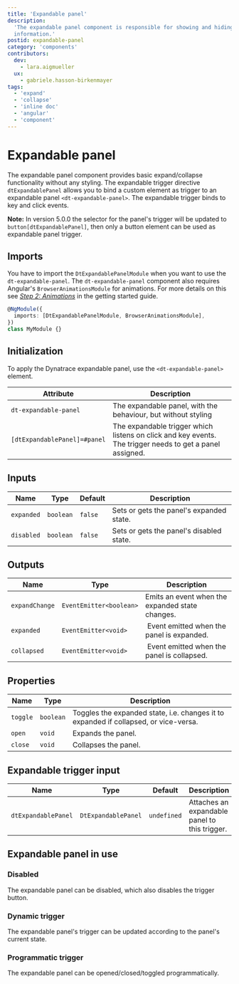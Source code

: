 ```yaml
---
title: 'Expandable panel'
description:
  'The expandable panel component is responsible for showing and hiding context
  information.'
postid: expandable-panel
category: 'components'
contributors:
  dev:
    - lara.aigmueller
  ux:
    - gabriele.hasson-birkenmayer
tags:
  - 'expand'
  - 'collapse'
  - 'inline doc'
  - 'angular'
  - 'component'
---
```


# Expandable panel

The expandable panel component provides basic expand/collapse functionality
without any styling. The expandable trigger directive `dtExpandablePanel` allows
you to bind a custom element as trigger to an expandable panel
`<dt-expandable-panel>`. The expandable trigger binds to key and click events.

<docs-source-example example="ExpandablePanelDefaultExample"></docs-source-example>

**Note:** In version 5.0.0 the selector for the panel's trigger will be updated
to `button[dtExpandablePanel]`, then only a button element can be used as
expandable panel trigger.

## Imports

You have to import the `DtExpandablePanelModule` when you want to use the
`dt-expandable-panel`. The `dt-expandable-panel` component also requires
Angular's `BrowserAnimationsModule` for animations. For more details on this see
[_Step 2: Animations_](https://barista.dynatrace.org/components/get-started/#step-2-animations)
in the getting started guide.

```typescript
@NgModule({
  imports: [DtExpandablePanelModule, BrowserAnimationsModule],
})
class MyModule {}
```

## Initialization

To apply the Dynatrace expandable panel, use the `<dt-expandable-panel>`
element.

| Attribute                    | Description                                                                                              |
| ---------------------------- | -------------------------------------------------------------------------------------------------------- |
| `dt-expandable-panel`        | The expandable panel, with the behaviour, but without styling                                            |
| `[dtExpandablePanel]=#panel` | The expandable trigger which listens on click and key events. The trigger needs to get a panel assigned. |

## Inputs

| Name       | Type      | Default | Description                              |
| ---------- | --------- | ------- | ---------------------------------------- |
| `expanded` | `boolean` | `false` | Sets or gets the panel's expanded state. |
| `disabled` | `boolean` | `false` | Sets or gets the panel's disabled state. |

## Outputs

| Name           | Type                    | Description                                     |
| -------------- | ----------------------- | ----------------------------------------------- |
| `expandChange` | `EventEmitter<boolean>` | Emits an event when the expanded state changes. |
| `expanded`     | `EventEmitter<void>`    |  Event emitted when the panel is expanded.      |
| `collapsed`    | `EventEmitter<void>`    |  Event emitted when the panel is collapsed.     |

## Properties

| Name     | Type      | Description                                                                          |
| -------- | --------- | ------------------------------------------------------------------------------------ |
| `toggle` | `boolean` | Toggles the expanded state, i.e. changes it to expanded if collapsed, or vice-versa. |
| `open`   | `void`    | Expands the panel.                                                                   |
| `close`  | `void`    | Collapses the panel.                                                                 |

## Expandable trigger input

| Name                | Type                | Default     | Description                                   |
| ------------------- | ------------------- | ----------- | --------------------------------------------- |
| `dtExpandablePanel` | `DtExpandablePanel` | `undefined` | Attaches an expandable panel to this trigger. |

## Expandable panel in use

### Disabled

The expandable panel can be disabled, which also disables the trigger button.

<docs-source-example example="ExpandablePanelDisabledExample"></docs-source-example>

### Dynamic trigger

The expandable panel's trigger can be updated according to the panel's current
state.

<docs-source-example example="ExpandablePanelDynamicTriggerExample"></docs-source-example>

### Programmatic trigger

The expandable panel can be opened/closed/toggled programmatically.

<docs-source-example example="ExpandablePanelProgrammaticExample"></docs-source-example>
